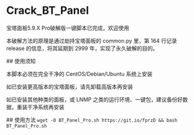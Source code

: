 # Crack_BT_Panel
<p>宝塔面板5.9.X Pro破解版一键脚本已完成，欢迎使用</p>
<p>本破解方法的原理是通过劫持宝塔面板的 common.py 里，第 164 行记录 release 的信息，将其延期到 2999 年，实现了永久破解的目的。</p>
## 使用须知
<p>本脚本必须在完全干净的 CentOS/Debian/Ubuntu 系统上安装</p>
<p>如已安装更高版本的宝塔面板，请先卸载高版本再安装</p>
<p>如已安装其他种类的面板，或 LNMP 之类的运行环境、一键包，建议备份好数据，重装干净系统再安装</p>
## 使用方法
<code>wget -O BT_Panel_Pro.sh https://git.io/fprzD && bash BT_Panel_Pro.sh</code>
